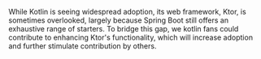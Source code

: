 While Kotlin is seeing widespread adoption, its web framework, Ktor, is sometimes overlooked, largely because Spring
Boot still offers an exhaustive range of starters. To bridge this gap, we kotlin fans could contribute to enhancing
Ktor's functionality, which will increase adoption and further stimulate contribution by others. 
